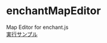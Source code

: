# enchantMapEditor
Map Editor for enchant.js  
[実行サンプル](http://kazenetu.github.io/enchantMapEditor/mapeditor.html)
